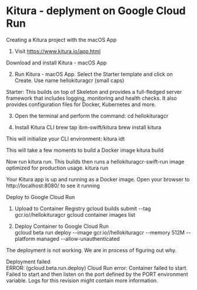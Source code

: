 # Kitura - deplyment on Google Cloud Run


Creating a Kitura project with the macOS App
1) Visit
https://www.kitura.io/app.html

Download and install Kitura - macOS App

2) Run Kitura - macOS App.
Select the Starter template and click on Create.
Use name hellokituragcr (small caps)

Starter: This builds on top of Skeleton and provides a full-fledged server framework that includes logging, monitoring and health checks. It also provides configuration files for Docker, Kubernetes and more.


3) Open the terminal and perform the command:
cd hellokituragcr

4) Install Kitura CLI
brew tap ibm-swift/kitura
brew install kitura

This will initialize your CLI environment:
kitura idt

This will take a few moments to build a Docker image
kitura build

Now run kitura run. This builds then runs a hellokituragcr-swift-run image optimized for production usage.
kitura run

Your Kitura app is up and running as a Docker image. Open your browser to http://localhost:8080/ to see it running

Deploy to Google Cloud Run

1) Upload to Container Registry
gcloud builds submit --tag gcr.io/<my project ID>/hellokituragcr
gcloud container images list

2) Deploy Container to Google Cloud Run  
gcloud beta run deploy --image gcr.io/<my project ID>/hellokituragcr --memory 512M --platform managed --allow-unauthenticated


The deployment is not working. We are in process of figuring out why.

Deployment failed                                                                                                                 
ERROR: (gcloud.beta.run.deploy) Cloud Run error: Container failed to start. Failed to start and then listen on the port defined by the PORT environment variable. Logs for this revision might contain more information.
